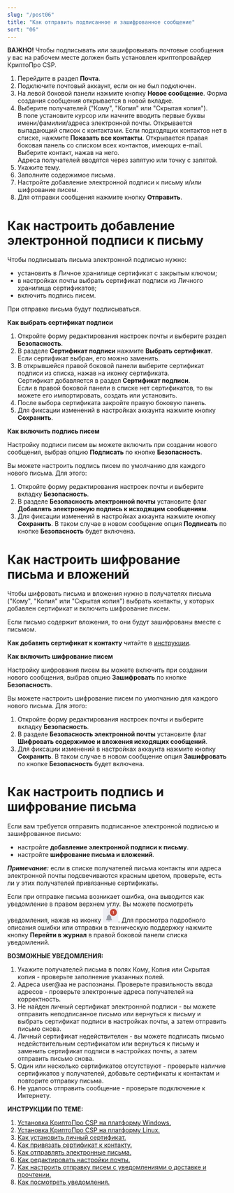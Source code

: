 ```yaml
---
slug: "/post06"
title: "Как отправить подписанное и зашифрованное сообщение"
sort: "06"
---
```


**ВАЖНО!**  Чтобы подписывать или зашифровывать почтовые сообщения у вас на рабочем месте должен быть установлен криптопровайдер КриптоПро CSP.

1. Перейдите в раздел **Почта**.
2. Подключите почтовый аккаунт, если он не был подключен.
3. На левой боковой панели нажмите кнопку **Новое сообщение**. Форма создания сообщения открывается в новой вкладке.  
4. Выберите получателей ("Кому", "Копия" или "Скрытая копия").   
    В поле установите курсор или начните вводить первые буквы имени/фамилии/адреса электронной почты. Открывается выпадающий список с контактами. Если подходящих контактов нет в списке, нажмите **Показать все контакты**.  Открывается  правая боковая панель со списком всех контактов, имеющих e-mail. Выберите контакт, нажав на него.  
    Адреса получателей вводятся через запятую или точку с запятой. 
5. Укажите тему.   
6. Заполните содержимое письма.
7. Настройте добавление электронной подписи к письму и/или шифрование писем.
8. Для отправки сообщения нажмите  кнопку **Отправить**. 

# Как настроить добавление электронной подписи к письму

Чтобы подписывать письма электронной подписью нужно:
- установить в Личное хранилище сертификат с закрытым ключом;
- в настройках почты выбрать сертификат подписи из Личного хранилища сертификатов;
- включить подпись писем.  

При отправке письма будут подписываться.

**Как выбрать сертификат подписи**  

1. Откройте форму редактирования настроек почты и выберите раздел **Безопасность**.  
2. В разделе **Сертификат подписи** нажмите **Выбрать сертификат**.  
 Если сертификат выбран, его можно заменить.   
3. В открывшейся правой боковой панели выберите сертификат подписи из списка, нажав на иконку сертификата.  
 Сертификат добавляется в раздел **Сертификат подписи**.  
 Если в правой боковой панели в списке нет сертификатов, то вы можете его импортировать, создать или установить.  
4. После выбора сертификата закройте правую боковую панель.  
5. Для фиксации изменений в настройках аккаунта нажмите кнопку **Сохранить**.  

**Как включить подпись писем**  

Настройку подписи писем вы можете включить при создании нового сообщения, выбрав опцию **Подписать** по кнопке **Безопасность**.  

Вы можете настроить подпись писем по умолчанию для каждого нового письма. Для этого:  
1. Откройте форму редактирования настроек почты и выберите вкладку **Безопасность**.  
2. В разделе **Безопасность электронной почты** установите флаг **Добавлять электронную подпись к исходящим сообщениям**.  
3. Для фиксации изменений в настройках аккаунта нажмите кнопку **Сохранить**. В таком случае в новом сообщение опция **Подписать** по кнопке **Безопасность** будет включена.  

# Как настроить шифрование письма и вложений  

Чтобы шифровать письма и вложения нужно в получателях письма ("Кому", "Копия" или "Скрытая копия") выбрать контакты, у которых добавлен сертификат и включить шифрование писем. 

Если письмо содержит вложения, то они будут зашифрованы вместе с письмом.  

**Как добавить сертификат к контакту** читайте в [инструкции](https://docs.cryptoarm.ru/06-v3.2-Beta/006-contacts/link-contact-cert).

**Как включить шифрование писем**    

Настройку шифрования писем вы можете включить при создании нового сообщения, выбрав опцию **Зашифровать** по кнопке **Безопасность**.  

Вы можете настроить шифрование писем по умолчанию для каждого нового письма. Для этого:  
1. Откройте форму редактирования настроек почты и выберите вкладку **Безопасность**.   
2. В разделе  **Безопасность электронной почты** установите флаг **Шифровать содержимое и вложения исходящих сообщений**.   
3. Для фиксации изменений в настройках аккаунта нажмите кнопку **Сохранить**. В таком случае в новом сообщение опция **Зашифровать** по кнопке **Безопасность** будет включена.  

# Как настроить подпись и шифрование письма 

Если вам требуется отправить подписанное электронной подписью и зашифрованное письмо:
- настройте **добавление электронной подписи к письму**.
- настройте **шифрование письма и вложений**.

***Примечание:*** если в списке получателей письма контакты или адреса электронной почты подсвечиваются красным цветом, проверьте, есть ли у этих получателей привязанные сертификаты.

Если при отправке письма возникает ошибка, она выводится как уведомление в правом верхнем углу. Вы можете посмотреть уведомления, нажав на иконку ![notifications-button.jpg](./images/notifications-button.jpg "События"). Для просмотра подробного описания ошибки или отправки в техническую поддержку нажмите кнопку **Перейти в журнал** в правой боковой панели списка уведомлений. 

**ВОЗМОЖНЫЕ УВЕДОМЛЕНИЯ:**   

1. Укажите получателей письма в полях Кому, Копия или Скрытая копия  - проверьте заполнение указанных полей. 
3. Адреса user@aa не распознаны. Проверьте правильность ввода адресов - проверьте электронные адреса получателей на корректность.
4. Не найден личный сертификат электронной подписи - вы можете отправить неподписанное письмо или вернуться к письму и выбрать сертификат подписи в настройках почты, а затем отправить письмо снова.
5. Личный сертификат недействителен - вы можете подписать письмо недействительным сертификатом или  вернуться к письму и заменить сертификат подписи в настройках почты, а затем отправить письмо снова.
6. Один или несколько сертификатов отсутствуют -  проверьте наличие сертификатов у получателей, добавьте сертификаты к контактам и повторите отправку письма.
7. Не удалось отправить сообщение - проверьте подключение к Интернету.


**ИНСТРУКЦИИ ПО ТЕМЕ:**  
1. [Установка КриптоПро CSP на платформу Windows.](https://docs.cryptoarm.ru/06-v3.2-Beta/002-installation/install-cryptopro-windows)  
2. [Установка КриптоПро CSP на платформу Linux.](https://docs.cryptoarm.ru/06-v3.2-Beta/002-installation/install-cryptopro-linux)  
3. [Как установить личный сертификат.](https://docs.cryptoarm.ru/06-v3.2-Beta/008-certs/import-my-cert)  
4. [Как привязать сертификат к контакту.](https://docs.cryptoarm.ru/06-v3.2-Beta/006-contacts/link-contact-cert)  
5. [Как отправлять электронные письма.](https://docs.cryptoarm.ru/06-v3.2-Beta/003-mail/send-mail)  
6. [Как редактировать настройки почты.](https://docs.cryptoarm.ru/06-v3.2-Beta/003-mail/edit-account)  
7. [Как настроить отправку писем с уведомлениями о доставке и прочтении.](https://docs.cryptoarm.ru/06-v3.2-Beta/003-mail/send-mail-notify)  
8. [Как посмотреть уведомления.](https://docs.cryptoarm.ru/06-v3.2-Beta/007-cryptoarm/notifications)  


